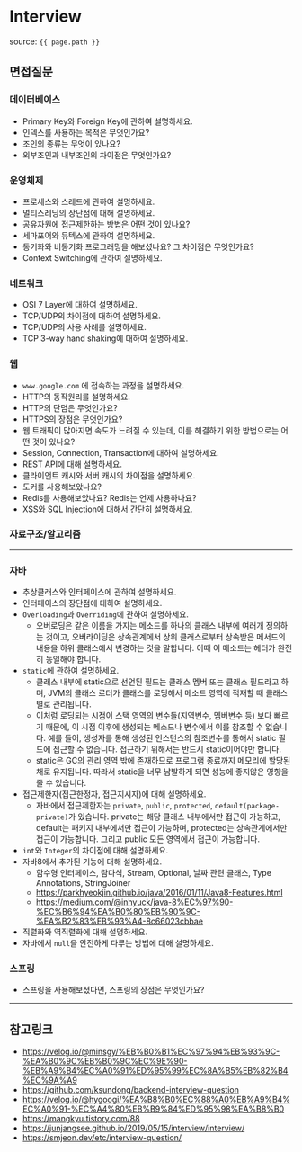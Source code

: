 # Interview

source: `{{ page.path }}`

## 면접질문

### 데이터베이스

- Primary Key와 Foreign Key에 관하여 설명하세요.
- 인덱스를 사용하는 목적은 무엇인가요?
- 조인의 종류는 무엇이 있나요?
- 외부조인과 내부조인의 차이점은 무엇인가요?

### 운영체제

- 프로세스와 스레드에 관하여 설명하세요.
- 멀티스레딩의 장단점에 대해 설명하세요.
- 공유자원에 접근제한하는 방법은 어떤 것이 있나요?
- 세마포어와 뮤텍스에 관하여 설명하세요.
- 동기화와 비동기화 프로그래밍을 해보셨나요? 그 차이점은 무엇인가요?
- Context Switching에 관하여 설명하세요.

### 네트워크

- OSI 7 Layer에 대하여 설명하세요.
- TCP/UDP의 차이점에 대하여 설명하세요.
- TCP/UDP의 사용 사례를 설명하세요.
- TCP 3-way hand shaking에 대하여 설명하세요.

### 웹

- `www.google.com` 에 접속하는 과정을 설명하세요.
- HTTP의 동작원리를 설명하세요.
- HTTP의 단덤은 무엇인가요?
- HTTPS의 장점은 무엇인가요?
- 웹 트래픽이 많아지면 속도가 느려질 수 있는데, 이를 해결하기 위한 방법으로는 어떤 것이 있나요?
- Session, Connection, Transaction에 대하여 설명하세요.
- REST API에 대해 설명하세요.
- 클라이언트 캐시와 서버 캐시의 차이점을 설명하세요.
- 도커를 사용해보았나요?
- Redis를 사용해보았나요? Redis는 언제 사용하나요?
- XSS와 SQL Injection에 대해서 간단히 설명하세요.

### 자료구조/알고리즘



---

### 자바

- 추상클래스와 인터페이스에 관하여 설명하세요.
- 인터페이스의 장단점에 대하여 설명하세요.
- `Overloading`과 `Overriding`에 관하여 설명하세요.
  - 오버로딩은 같은 이름을 가지는 메소드를 하나의 클래스 내부에 여러개 정의하는 것이고, 오버라이딩은 상속관계에서 상위 클래스로부터 상속받은 메서드의 내용을 하위 클래스에서 변경하는 것을 말합니다. 이때 이 메소드는 헤더가 완전히 동일해야 합니다. 
- `static`에 관하여 설명하세요.
  - 클래스 내부에 static으로 선언된 필드는 클래스 멤버 또는 클래스 필드라고 하며, JVM의 클래스 로더가 클래스를 로딩해서 메소드 영역에 적재할 때 클래스 별로 관리됩니다. 
  - 이처럼 로딩되는 시점이 스택 영역의 변수들(지역변수, 멤버변수 등) 보다 빠르기 때문에, 이 시점 이후에 생성되는 메소드나 변수에서 이를 참조할 수 없습니다. 예를 들어, 생성자를 통해 생성된 인스턴스의 참조변수를 통해서 static 필드에 접근할 수 없습니다. 접근하기 위해서는 반드시 static이어야만 합니다.
  - static은 GC의 관리 영역 밖에 존재하므로 프로그램 종료까지 메모리에 할당된 채로 유지됩니다. 따라서 static을 너무 남발하게 되면 성능에 좋지않은 영향을 줄 수 있습니다.  
- 접근제한자(접근한정자, 접근지시자)에 대해 설명하세요.
  - 자바에서 접근제한자는 `private`, `public`, `protected`, `default(package-private)`가 있습니다. private는 해당 클래스 내부에서만 접근이 가능하고, default는 패키지 내부에서만 접근이 가능하며, protected는 상속관계에서만 접근이 가능합니다. 그리고 public 모든 영역에서 접근이 가능합니다.
- `int`와 `Integer`의 차이점에 대해 설명하세요.
- 자바8에서 추가된 기능에 대해 설명하세요.
  - 함수형 인터페이스, 람다식, Stream, Optional, 날짜 관련 클래스, Type Annotations, StringJoiner
  - https://parkhyeokjin.github.io/java/2016/01/11/Java8-Features.html
  - https://medium.com/@inhyuck/java-8%EC%97%90-%EC%B6%94%EA%B0%80%EB%90%9C-%EA%B2%83%EB%93%A4-8c66023cbbae
- 직렬화와 역직렬화에 대해 설명하세요.
- 자바에서 `null`을 안전하게 다루는 방법에 대해 설명하세요.



### 스프링

- 스프링을 사용해보셨다면, 스프링의 장점은 무엇인가요?

---

## 참고링크

- https://velog.io/@minsgy/%EB%B0%B1%EC%97%94%EB%93%9C-%EA%B0%9C%EB%B0%9C%EC%9E%90-%EB%A9%B4%EC%A0%91%ED%95%99%EC%8A%B5%EB%82%B4%EC%9A%A9
- https://github.com/ksundong/backend-interview-question
- https://velog.io/@hygoogi/%EA%B8%B0%EC%88%A0%EB%A9%B4%EC%A0%91-%EC%A4%80%EB%B9%84%ED%95%98%EA%B8%B0
- https://mangkyu.tistory.com/88
- https://junjangsee.github.io/2019/05/15/interview/interview/
- https://smjeon.dev/etc/interview-question/